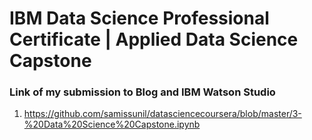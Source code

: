 # IBM Data Science Professional Certificate | Applied Data Science Capstone
### Link of my submission to Blog and IBM Watson Studio
1. https://github.com/samissunil/datasciencecoursera/blob/master/3-%20Data%20Science%20Capstone.ipynb
